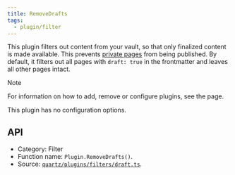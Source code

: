```yaml
---
title: RemoveDrafts
tags:
  - plugin/filter
---
```


This plugin filters out content from your vault, so that only finalized content is made available. This prevents [private pages](docs/features/private%20pages.md) from being published. By default, it filters out all pages with `draft: true` in the frontmatter and leaves all other pages intact.

> [!note]
> For information on how to add, remove or configure plugins, see the [](docs/configuration.md#Plugins|Configuration) page.

This plugin has no configuration options.

## API

- Category: Filter
- Function name: `Plugin.RemoveDrafts()`.
- Source: [`quartz/plugins/filters/draft.ts`](https://github.com/jackyzha0/quartz/blob/v4/quartz/plugins/filters/draft.ts).
